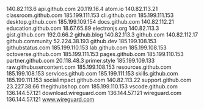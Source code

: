 140.82.113.6 api.github.com
20.119.16.4 atom.io
140.82.113.21 classroom.github.com
185.199.111.153 cli.github.com
185.199.111.153 desktop.github.com
185.199.109.154 docs.github.com
140.82.112.21 education.github.com
18.67.65.89 electronjs.org
140.82.113.3 gist.github.com
192.0.66.2 github.blog
140.82.113.3 github.com
140.82.112.17 github.community
52.224.38.193 github.dev
185.199.108.153 githubstatus.com
185.199.110.153 lab.github.com
185.199.108.153 octoverse.github.com
185.199.111.153 pages.github.com
185.199.110.153 partner.github.com
20.118.48.3 primer.style
185.199.109.133 raw.githubusercontent.com
185.199.108.153 resources.github.com
185.199.108.153 services.github.com
185.199.111.153 skills.github.com
185.199.111.153 socialimpact.github.com
140.82.113.22 support.github.com
23.227.38.66 thegithubshop.com
185.199.110.153 vscode.github.com
136.144.57.121 download.wireguard.com
136.144.57.121 wireguard.com
136.144.57.121 www.wireguard.com

